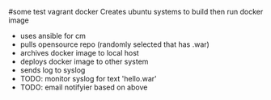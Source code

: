 #some test vagrant docker
Creates ubuntu systems to build then run docker image

* uses ansible for cm
* pulls opensource repo (randomly selected that has .war)
* archives docker image to local host
* deploys docker image to other system
* sends log to syslog
* TODO: monitor syslog for text 'hello.war'
* TODO: email notifyier based on above
